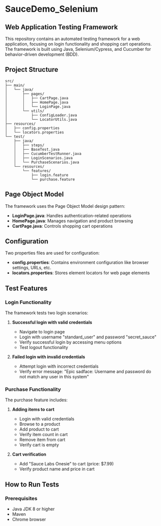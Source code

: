# SauceDemo_Selenium

## Web Application Testing Framework

This repository contains an automated testing framework for a web application, focusing on login functionality and shopping cart operations. The framework is built using Java, Selenium/Cypress, and Cucumber for behavior-driven development (BDD).

## Project Structure

```
src/
├── main/
│   └── java/
│       ├── pages/
│       │   ├── CartPage.java
│       │   ├── HomePage.java
│       │   └── LoginPage.java
│       └── utils/
│           ├── ConfigLoader.java
│           └── LocatorUtils.java
├── resources/
│   ├── config.properties
│   └── locators.properties
└── test/
    ├── java/
    │   ├── steps/
    │   ├── BaseTest.java
    │   ├── CucumberTestRunner.java
    │   ├── LoginScenarios.java
    │   └── PurchaseScenarios.java
    └── resources/
        └── features/
            ├── login.feature
            └── purchase.feature
```

## Page Object Model

The framework uses the Page Object Model design pattern:
- **LoginPage.java**: Handles authentication-related operations
- **HomePage.java**: Manages navigation and product browsing
- **CartPage.java**: Controls shopping cart operations

## Configuration

Two properties files are used for configuration:
- **config.properties**: Contains environment configuration like browser settings, URLs, etc.
- **locators.properties**: Stores element locators for web page elements

## Test Features

### Login Functionality

The framework tests two login scenarios:

1. **Successful login with valid credentials**
   - Navigate to login page
   - Login with username "standard_user" and password "secret_sauce"
   - Verify successful login by accessing menu options
   - Test logout functionality

2. **Failed login with invalid credentials**
   - Attempt login with incorrect credentials
   - Verify error message: "Epic sadface: Username and password do not match any user in this system"

### Purchase Functionality

The purchase feature includes:

1. **Adding items to cart**
   - Login with valid credentials
   - Browse to a product
   - Add product to cart
   - Verify item count in cart
   - Remove item from cart
   - Verify cart is empty

2. **Cart verification**
   - Add "Sauce Labs Onesie" to cart (price: $7.99)
   - Verify product name and price in cart

## How to Run Tests

### Prerequisites
- Java JDK 8 or higher
- Maven
- Chrome browser
